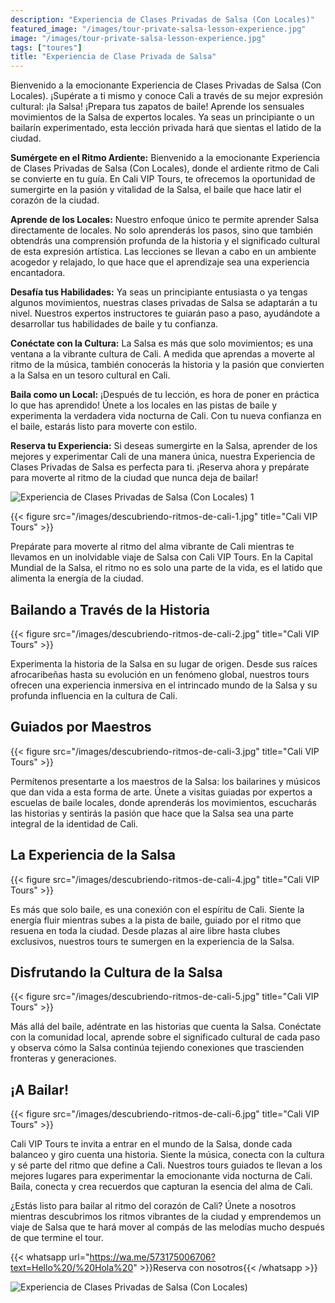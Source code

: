 ```yaml
---
description: "Experiencia de Clases Privadas de Salsa (Con Locales)"
featured_image: "/images/tour-private-salsa-lesson-experience.jpg"
image: "/images/tour-private-salsa-lesson-experience.jpg"
tags: ["toures"]
title: "Experiencia de Clase Privada de Salsa"
---
```


Bienvenido a la emocionante Experiencia de Clases Privadas de Salsa (Con Locales). ¡Supérate a ti mismo y conoce Cali a través de su mejor expresión cultural: ¡la Salsa! ¡Prepara tus zapatos de baile! Aprende los sensuales movimientos de la Salsa de expertos locales. Ya seas un principiante o un bailarín experimentado, esta lección privada hará que sientas el latido de la ciudad.

**Sumérgete en el Ritmo Ardiente:** Bienvenido a la emocionante Experiencia de Clases Privadas de Salsa (Con Locales), donde el ardiente ritmo de Cali se convierte en tu guía. En Cali VIP Tours, te ofrecemos la oportunidad de sumergirte en la pasión y vitalidad de la Salsa, el baile que hace latir el corazón de la ciudad.

**Aprende de los Locales:** Nuestro enfoque único te permite aprender Salsa directamente de locales. No solo aprenderás los pasos, sino que también obtendrás una comprensión profunda de la historia y el significado cultural de esta expresión artística. Las lecciones se llevan a cabo en un ambiente acogedor y relajado, lo que hace que el aprendizaje sea una experiencia encantadora.

**Desafía tus Habilidades:** Ya seas un principiante entusiasta o ya tengas algunos movimientos, nuestras clases privadas de Salsa se adaptarán a tu nivel. Nuestros expertos instructores te guiarán paso a paso, ayudándote a desarrollar tus habilidades de baile y tu confianza.

**Conéctate con la Cultura:** La Salsa es más que solo movimientos; es una ventana a la vibrante cultura de Cali. A medida que aprendas a moverte al ritmo de la música, también conocerás la historia y la pasión que convierten a la Salsa en un tesoro cultural en Cali.

**Baila como un Local:** ¡Después de tu lección, es hora de poner en práctica lo que has aprendido! Únete a los locales en las pistas de baile y experimenta la verdadera vida nocturna de Cali. Con tu nueva confianza en el baile, estarás listo para moverte con estilo.

**Reserva tu Experiencia:** Si deseas sumergirte en la Salsa, aprender de los mejores y experimentar Cali de una manera única, nuestra Experiencia de Clases Privadas de Salsa es perfecta para ti. ¡Reserva ahora y prepárate para moverte al ritmo de la ciudad que nunca deja de bailar!

![Experiencia de Clases Privadas de Salsa (Con Locales) 1](/images/experiencia-clases-privadas-salsa.jpg)

{{< figure src="/images/descubriendo-ritmos-de-cali-1.jpg" title="Cali VIP Tours" >}}

Prepárate para moverte al ritmo del alma vibrante de Cali mientras te llevamos en un inolvidable viaje de Salsa con Cali VIP Tours. En la Capital Mundial de la Salsa, el ritmo no es solo una parte de la vida, es el latido que alimenta la energía de la ciudad.

## Bailando a Través de la Historia

{{< figure src="/images/descubriendo-ritmos-de-cali-2.jpg" title="Cali VIP Tours" >}}

Experimenta la historia de la Salsa en su lugar de origen. Desde sus raíces afrocaribeñas hasta su evolución en un fenómeno global, nuestros tours ofrecen una experiencia inmersiva en el intrincado mundo de la Salsa y su profunda influencia en la cultura de Cali.

## Guiados por Maestros

{{< figure src="/images/descubriendo-ritmos-de-cali-3.jpg" title="Cali VIP Tours" >}}

Permítenos presentarte a los maestros de la Salsa: los bailarines y músicos que dan vida a esta forma de arte. Únete a visitas guiadas por expertos a escuelas de baile locales, donde aprenderás los movimientos, escucharás las historias y sentirás la pasión que hace que la Salsa sea una parte integral de la identidad de Cali.

## La Experiencia de la Salsa

{{< figure src="/images/descubriendo-ritmos-de-cali-4.jpg" title="Cali VIP Tours" >}}

Es más que solo baile, es una conexión con el espíritu de Cali. Siente la energía fluir mientras subes a la pista de baile, guiado por el ritmo que resuena en toda la ciudad. Desde plazas al aire libre hasta clubes exclusivos, nuestros tours te sumergen en la experiencia de la Salsa.

## Disfrutando la Cultura de la Salsa

{{< figure src="/images/descubriendo-ritmos-de-cali-5.jpg" title="Cali VIP Tours" >}}

Más allá del baile, adéntrate en las historias que cuenta la Salsa. Conéctate con la comunidad local, aprende sobre el significado cultural de cada paso y observa cómo la Salsa continúa tejiendo conexiones que trascienden fronteras y generaciones.

## ¡A Bailar!

{{< figure src="/images/descubriendo-ritmos-de-cali-6.jpg" title="Cali VIP Tours" >}}

Cali VIP Tours te invita a entrar en el mundo de la Salsa, donde cada balanceo y giro cuenta una historia. Siente la música, conecta con la cultura y sé parte del ritmo que define a Cali. Nuestros tours guiados te llevan a los mejores lugares para experimentar la emocionante vida nocturna de Cali. Baila, conecta y crea recuerdos que capturan la esencia del alma de Cali.

¿Estás listo para bailar al ritmo del corazón de Cali? Únete a nosotros mientras descubrimos los ritmos vibrantes de la ciudad y emprendemos un viaje de Salsa que te hará mover al compás de las melodías mucho después de que termine el tour.

{{< whatsapp url="https://wa.me/573175006706?text=Hello%20/%20Hola%20" >}}Reserva con nosotros{{< /whatsapp >}}

![Experiencia de Clases Privadas de Salsa (Con Locales)](/tour-private-salsa-lesson-experience.jpg)
